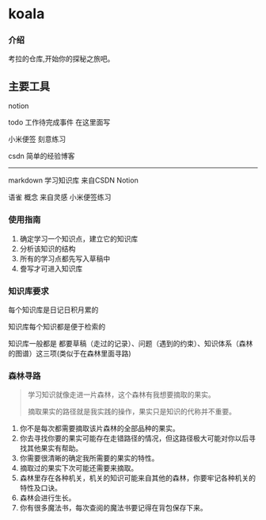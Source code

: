 # koala

### 介绍

考拉的仓库,开始你的探秘之旅吧。

## 主要工具

notion  

todo  工作待完成事件 在这里面写

小米便签  刻意练习

 csdn 简单的经验博客

----

markdown  学习知识库  来自CSDN Notion

语雀    概念  来自灵感 小米便签练习	



### 使用指南

1. 确定学习一个知识点，建立它的知识库
2. 分析该知识的结构
3. 所有的学习点都先写入草稿中
4. 誊写才可进入知识库

### 知识库要求

每个知识库是日记日积月累的

知识库每个知识都是便于检索的

知识库一般都是 都要草稿（走过的记录）、问题（遇到的约束）、知识体系（森林的图谱）这三项(类似于在森林里面寻路)



###       森林寻路

> 学习知识就像走进一片森林，这个森林有我想要摘取的果实。
>
> 摘取果实的路径就是我实践的操作，果实只是知识的代称并不重要。

1. 你不是每次都需要摘取该片森林的全部品种的果实。
2. 你去寻找你要的果实可能存在走错路径的情况，但这路径极大可能对你以后寻找其他果实有帮助。
3. 你需要很清晰的确定我所需要的果实的特性。
4. 摘取过的果实下次可能还需要来摘取。
5. 森林里存在各种机关，机关的知识可能来自其他的森林，你要牢记各种机关的特性及口诀。
6. 森林会进行生长。
7. 你有很多魔法书，每次查阅的魔法书要记得在背包保存下来。